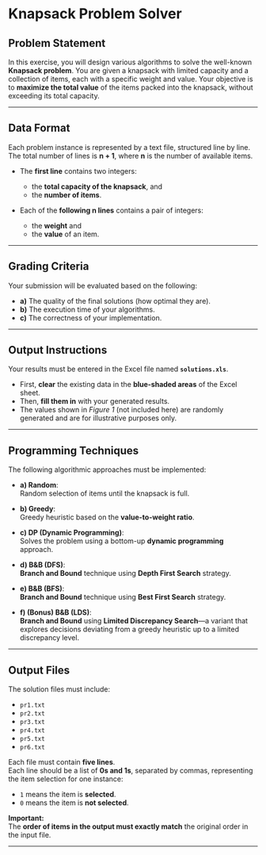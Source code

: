 # Knapsack Problem Solver

## Problem Statement

In this exercise, you will design various algorithms to solve the well-known **Knapsack problem**. You are given a knapsack with limited capacity and a collection of items, each with a specific weight and value. Your objective is to **maximize the total value** of the items packed into the knapsack, without exceeding its total capacity.

---

## Data Format

Each problem instance is represented by a text file, structured line by line. The total number of lines is **n + 1**, where **n** is the number of available items.

- The **first line** contains two integers:  
  - the **total capacity of the knapsack**, and  
  - the **number of items**.

- Each of the **following n lines** contains a pair of integers:  
  - the **weight** and  
  - the **value** of an item.

---

## Grading Criteria

Your submission will be evaluated based on the following:

- **a)** The quality of the final solutions (how optimal they are).  
- **b)** The execution time of your algorithms.  
- **c)** The correctness of your implementation.

---

## Output Instructions

Your results must be entered in the Excel file named **`solutions.xls`**.

- First, **clear** the existing data in the **blue-shaded areas** of the Excel sheet.
- Then, **fill them in** with your generated results.
- The values shown in *Figure 1* (not included here) are randomly generated and are for illustrative purposes only.

---

## Programming Techniques

The following algorithmic approaches must be implemented:

- **a) Random**:  
  Random selection of items until the knapsack is full.

- **b) Greedy**:  
  Greedy heuristic based on the **value-to-weight ratio**.

- **c) DP (Dynamic Programming)**:  
  Solves the problem using a bottom-up **dynamic programming** approach.

- **d) B&B (DFS)**:  
  **Branch and Bound** technique using **Depth First Search** strategy.

- **e) B&B (BFS)**:  
  **Branch and Bound** technique using **Best First Search** strategy.

- **f) (Bonus) B&B (LDS)**:  
  **Branch and Bound** using **Limited Discrepancy Search**—a variant that explores decisions deviating from a greedy heuristic up to a limited discrepancy level.

---

## Output Files

The solution files must include:

- `pr1.txt` 
- `pr2.txt`  
- `pr3.txt`  
- `pr4.txt`  
- `pr5.txt`  
- `pr6.txt`  

Each file must contain **five lines**.  
Each line should be a list of **0s and 1s**, separated by commas, representing the item selection for one instance:

- `1` means the item is **selected**.  
- `0` means the item is **not selected**.

**Important:**  
The **order of items in the output must exactly match** the original order in the input file.

---